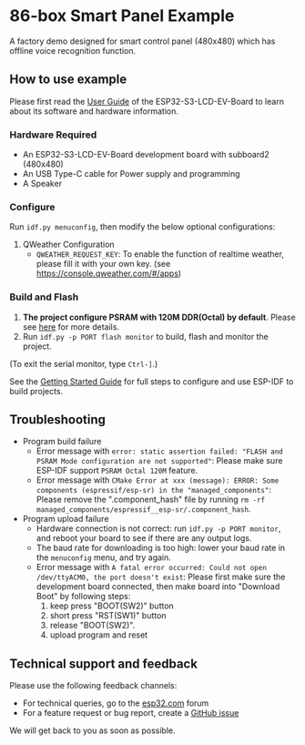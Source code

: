 # 86-box Smart Panel Example

A factory demo designed for smart control panel (480x480) which has offline voice recognition function.

## How to use example

Please first read the [User Guide](https://docs.espressif.com/projects/esp-dev-kits/en/latest/esp32s3/esp32-s3-lcd-ev-board/user_guide.html#esp32-s3-lcd-ev-board) of the ESP32-S3-LCD-EV-Board to learn about its software and hardware information.

### Hardware Required

* An ESP32-S3-LCD-EV-Board development board with subboard2 (480x480)
* An USB Type-C cable for Power supply and programming
* A Speaker

### Configure

Run `idf.py menuconfig`, then modify the below optional configurations:

1. QWeather Configuration
   * `QWEATHER_REQUEST_KEY`: To enable the function of realtime weather, please fill it with your own key. (see https://console.qweather.com/#/apps)

### Build and Flash

1. **The project configure PSRAM with 120M DDR(Octal) by default**. Please see [here](../../README.md#psram-120m-ddr) for more details.
2. Run `idf.py -p PORT flash monitor` to build, flash and monitor the project.

(To exit the serial monitor, type ``Ctrl-]``.)

See the [Getting Started Guide](https://docs.espressif.com/projects/esp-idf/en/latest/get-started/index.html) for full steps to configure and use ESP-IDF to build projects.

## Troubleshooting

* Program build failure
    * Error message with `error: static assertion failed: "FLASH and PSRAM Mode configuration are not supported"`: Please make sure ESP-IDF support `PSRAM Octal 120M` feature.
    * Error message with `CMake Error at xxx (message): ERROR: Some components (espressif/esp-sr) in the "managed_components"`: Please remove the ".component_hash" file by running `rm -rf managed_components/espressif__esp-sr/.component_hash`.
* Program upload failure
    * Hardware connection is not correct: run `idf.py -p PORT monitor`, and reboot your board to see if there are any output logs.
    * The baud rate for downloading is too high: lower your baud rate in the `menuconfig` menu, and try again.
    * Error message with `A fatal error occurred: Could not open /dev/ttyACM0, the port doesn't exist`: Please first make sure the development board connected, then make board into "Download Boot" by following steps:
        1. keep press "BOOT(SW2)" button
        2. short press "RST(SW1)" button
        3. release "BOOT(SW2)".
        4. upload program and reset

## Technical support and feedback

Please use the following feedback channels:

* For technical queries, go to the [esp32.com](https://esp32.com/) forum
* For a feature request or bug report, create a [GitHub issue](https://github.com/espressif/esp-dev-kits/issues)

We will get back to you as soon as possible.
